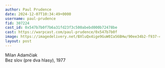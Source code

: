 ```yaml
---
author: Paul Prudence
date: 2024-12-07T10:34:49+0000
username: paul-prudence
fid: 307224
cast_id: 0x547b7b0f7b6a31fd23f3c500abebd000b72478be
cast: https://warpcast.com/paul-prudence/0x547b7b0f
image: https://imagedelivery.net/BXluQx4ige9GuW0Ia56BHw/90ee34b2-f937-4d9b-086d-2c04bb252100/original
layout: post
---
```

Milan Adamčiak  
Bez slov (pre dva hlasy), 1977  

<img src='https://imagedelivery.net/BXluQx4ige9GuW0Ia56BHw/90ee34b2-f937-4d9b-086d-2c04bb252100/original' alt='' referrerpolicy='no-referrer'/>